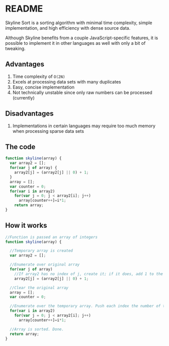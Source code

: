 # README

Skyline Sort is a sorting algorithm with minimal time complexity, simple implementation, and high efficiency with dense source data.

Although Skyline benefits from a couple JavaScript-specific features, it is possible to implement it in other languages as well with only a bit of tweaking.

## Advantages

1. Time complexity of `O(2N)`
2. Excels at processing data sets with many duplicates
3. Easy, concise implementation
4. Not technically unstable since only raw numbers can be processed (currently)

## Disadvantages

1. Implementations in certain languages may require too much memory when processing sparse data sets

## The code

```javascript
function skyline(array) {
  var array2 = [];
  for(var j of array) {
    array2[j] = (array2[j] || 0) + 1;
  }
  array = [];
  var counter = 0;
  for(var i in array2)
    for(var j = 0; j < array2[i]; j++)
      array[counter++]=i*1;
    return array;
}
```

## How it works

```javascript
//Function is passed an array of integers
function skyline(array) {

  //Temporary array is created
  var array2 = [];

  //Enumerate over original array
  for(var j of array)
    //If array2 has no index of j, create it; if it does, add 1 to the value
    array2[j] = (array2[j] || 0) + 1;

  //Clear the original array
  array = [];
  var counter = 0;

  //Enumerate over the temporary array. Push each index the number of times indicated by its value
  for(var i in array2)
    for(var j = 0; j < array2[i]; j++)
      array[counter++]=i*1;

  //Array is sorted. Done.
  return array;
}
```
